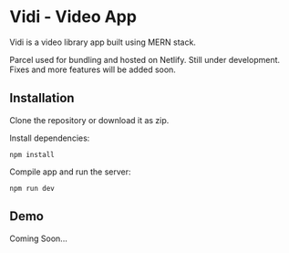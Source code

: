 # Vidi - Video App

Vidi is a video library app built using MERN stack.

Parcel used for bundling and hosted on Netlify. Still under development. Fixes and more features will be added soon.

## Installation

Clone the repository or download it as zip.

Install dependencies:

```
npm install
```

Compile app and run the server:

```
npm run dev
```

## Demo

Coming Soon...